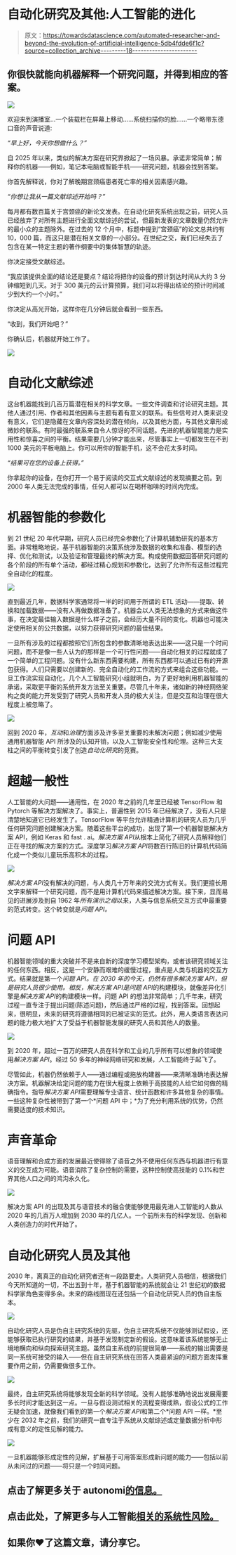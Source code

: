 # 自动化研究及其他:人工智能的进化

> 原文：<https://towardsdatascience.com/automated-researcher-and-beyond-the-evolution-of-artificial-intelligence-5db4fdde6f1c?source=collection_archive---------18----------------------->

## 你很快就能向机器解释一个研究问题，并得到相应的答案。

![](img/d662d6caed50acb95b20055deb065bdb.png)

欢迎来到演播室…一个装载栏在屏幕上移动……系统扫描你的脸……一个略带东德口音的声音说道:

*“早上好，今天你想做什么？”*

自 2025 年以来，类似的解决方案在研究界掀起了一场风暴。承诺非常简单；解释你的机器——例如，笔记本电脑或智能手机——研究问题，机器会找到答案。

你首先解释说，你对了解晚期宫颈癌患者死亡率的相关因素感兴趣。

*“你想让我从一篇文献综述开始吗？”*

每月都有数百篇关于宫颈癌的新论文发表。在自动化研究系统出现之前，研究人员已经放弃了对所有主题进行全面文献综述的尝试，但最新发表的文章数量仍然允许的最小众的主题除外。在过去的 12 个月中，标题中提到“宫颈癌”的论文总共约有 10，000 篇，而这只是潜在相关文章的一小部分。在世纪之交，我们已经失去了包含在某一特定主题的著作纲要中的集体智慧的轨迹。

你决定接受文献综述。

“我应该提供全面的结论还是要点？结论将把你的设备的预计到达时间从大约 3 分钟缩短到几天。对于 300 美元的云计算预算，我们可以将得出结论的预计时间减少到大约一个小时。”

你决定从高光开始，这样你在几分钟后就会看到一些东西。

“收到，我们开始吧？”

你确认后，机器就开始工作了。

![](img/f015a041a0edc31371de57265ed5078c.png)

# 自动化文献综述

这台机器能找到几百万篇潜在相关的科学文章。一些文件调查和讨论研究主题。其他人通过引用、作者和其他因素与主题有着有意义的联系。有些信号对人类来说没有意义，它们是隐藏在文章内容深处的潜在倾向，以及其他方面，与其他文章形成微妙的联系。有时最强的联系来自令人惊讶的不同话题。先进的机器智能能力是实用性和惊喜之间的平衡。结果需要几分钟才能出来，尽管事实上一切都发生在不到 1000 美元的平板电脑上。你可以用你的智能手机，这不会花太多时间。

*“结果可在您的设备上获得。”*

你拿起你的设备，在你打开一个易于阅读的交互式文献综述的发现摘要之前。到 2000 年人类无法完成的事情，任何人都可以在喝杯咖啡的时间内完成。

# 机器智能的参数化

到 21 世纪 20 年代早期，研究人员已经完全参数化了计算机辅助研究的基本方面。非常粗略地说，基于机器智能的决策系统涉及数据的收集和准备、模型的选择、优化和测试，以及验证和管理最终的解决方案。构成使用数据回答研究问题的各个阶段的所有单个活动，都经过精心规划和参数化，达到了允许所有这些过程完全自动化的程度。

![](img/32fc333c89007211454d7c33fb1c071c.png)

直到最近几年，数据科学家通常将一半的时间用于所谓的 ETL 活动——提取、转换和加载数据——没有人再做数据准备了。机器会以人类无法想象的方式来做这件事，在决定最佳输入数据是什么样子之前，会经历大量不同的变化。机器也可能决定使用相关的公共数据，以努力获得研究问题的最佳结果。

一旦所有涉及的过程都按照它们所包含的参数清晰地表达出来——这只是一个时间问题，而不是像一些人认为的那样是一个可行性问题——自动化相关的过程就成了一个简单的工程问题。没有什么新东西需要构建，所有东西都可以通过已有的开源包获得。人们只需要以创建新的、完全自动化的工作流的方式来组合这些功能。一旦工作流实现自动化，几个人工智能研究小组就明白，为了更好地利用机器智能的承诺，采取更平衡的系统开发方法至关重要。尽管几十年来，诸如新的神经网络架构之类的能力开发受到了研究人员和开发人员的极大关注，但是交互和治理在很大程度上被忽略了。

![](img/86e55931d59c1321d523997199ecfbe1.png)

回到 2020 年，*互动*和*治理*方面涉及许多至关重要的未解决问题；例如减少使用通用机器智能 API 所涉及的认知开销，以及人工智能安全性和伦理。这种三大支柱之间的平衡转变引发了创造*自动化研究*的竞赛。

# 超越一般性

人工智能的大问题——通用性，在 2020 年之前的几年里已经被 TensorFlow 和 Pytorch 等解决方案解决了。事实上，普遍性到 2015 年已经解决了，没有人只是清楚地知道它已经发生了。TensorFlow 等平台允许精通计算机的研究人员为几乎任何研究问题创建解决方案。随着这些平台的成功，出现了第一个机器智能解决方案 API，例如 Keras 和 fast . ai。*解决方案 API*从根本上简化了研究人员解释他们正在寻找的解决方案的方式。深度学习*解决方案 API*将数百行陈旧的计算机代码简化成一个类似儿童玩乐高积木的过程。

![](img/024fa4cb9e750ab9a66b6ec915a724df.png)

*解决方案 API*没有解决的问题，与人类几十万年来的交流方式有关。我们更擅长用文字来解释一个研究问题，而不是用计算机代码来描述解决方案。接下来，显而易见的进展涉及到自 1962 年*所有演示之母*以来，人类与信息系统交互方式中最重要的范式转变。这个转变就是*问题 API。*

# 问题 API

机器智能领域的重大突破并不是来自新的深度学习模型架构，或者该研究领域关注的任何东西。相反，这是一个安静而艰难的缓慢过程，重点是人类与机器的交互方式。结果就是第一个*问题 API。*在 2030 年的今天，仍然有很多*解决方案 API，*但是研究人员很少使用。相反，*解决方案 API*是*问题 API*的构建模块，就像差异化引擎是*解决方案 API*的构建模块一样。问题 API 的想法非常简单；几千年来，研究过程一直专注于提出问题(陈述问题)，然后通过严格的过程，找到答案。回想起来，很明显，未来的研究将遵循相同的已被证实的范式。此外，用人类语言表达问题的能力极大地扩大了受益于机器智能发展的研究人员和其他人的数量。

![](img/1cfedb2bae0619dcd2c27d49843b1242.png)

到 2020 年，超过一百万的研究人员在科学和工业的几乎所有可以想象的领域使用*解决方案 API*。经过 50 多年的神经网络研究和发展，人工智能终于起飞了。

尽管如此，机器仍然依赖于人——通过编程或拖放构建器——来清晰准确地表达解决方案。机器解决给定问题的能力在很大程度上依赖于高技能的人给它如何做的精确指令。指导*解决方案 API*需要理解专业语言、统计函数和许多其他复杂的事情。一些这种复杂性被带到了第一个*问题 API 中；*为了充分利用系统的优势，仍然需要适度的技术知识。

# 声音革命

语音理解和合成方面的发展最近使得除了语音之外不使用任何东西与机器进行有意义的交互成为可能。语音消除了复杂控制的需要，这种控制使高技能的 0.1%和世界其他人口之间的鸿沟永久化。

![](img/692e74e4a4a99520b356125bc3ab6f2d.png)

解决方案 API 的出现及其与语音技术的融合使能够使用最先进人工智能的人数从 2020 年的几百万人增加到 2030 年的几亿人。一个前所未有的科学发现、创新和人类创造力的时代开始了。

# 自动化研究人员及其他

2030 年，离真正的自动化研究者还有一段路要走。人类研究人员相信，根据我们今天所知道的一切，不出五到十年，基于机器智能的系统就会让 21 世纪初的数据科学家角色变得多余。未来的路线图现在还包括一个自动化研究人员的伪自主版本。

![](img/d6901a67d187f6c6b7c2d6893dbf0944.png)

自动化研究人员是伪自主研究系统的先驱，伪自主研究系统不仅能够测试假设，还能够获取已执行研究的结果，并基于发现制定新的假设。这意味着该系统能够无止境地横向和纵向探索研究主题。虽然自主系统的前提很简单——系统的输出需要是同一系统可接受的输入——但在自主研究系统在回答人类最紧迫的问题方面发挥重要作用之前，仍需要做很多工作。

![](img/641cdb8f7aaa085484ecaefe3b5e35f3.png)

最终，自主研究系统将能够发现全新的科学领域。没有人能够准确地说出发展需要多长时间才能达到这一点。一旦与假设测试相关的流程变得成熟，假设公式的工作无疑会加速，就像我们看到的第一个*解决方案 API*和第二个*问题 API 一样。*至少在 2032 年之前，我们的研究一直专注于系统从文献综述或定量数据分析中形成有意义的定性见解的能力。

![](img/0ddfb1816a438d699256b72b4d79838a.png)

一旦机器能够形成定性的见解，扩展基于可用答案形成新问题的能力——包括以前从未问过的问题——将只是一个时间问题。

## 点击了解更多关于 autonomi[的信息。](http://autonom.io)

## 点击此处，了解更多与人工智能[相关的系统性风险。](/thou-shalt-not-fear-automatons-6d0c7395f6e7)

## 如果你♥了这篇文章，请分享它。